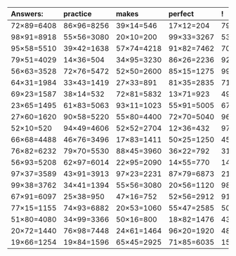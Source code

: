 | Answers: | practice | makes | perfect | ! |
| :--- | :--- | :--- | :--- | :--- |
| 72×89=6408 | 86×96=8256 | 39×14=546 | 17×12=204 | 79×20=1580 | 
| 98×91=8918 | 55×56=3080 | 20×10=200 | 99×33=3267 | 53×25=1325 | 
| 95×58=5510 | 39×42=1638 | 57×74=4218 | 91×82=7462 | 70×68=4760 | 
| 79×51=4029 | 14×36=504 | 34×95=3230 | 86×26=2236 | 92×27=2484 | 
| 56×63=3528 | 72×76=5472 | 52×50=2600 | 85×15=1275 | 99×78=7722 | 
| 64×31=1984 | 33×43=1419 | 27×33=891 | 81×35=2835 | 71×87=6177 | 
| 69×23=1587 | 38×14=532 | 72×81=5832 | 13×71=923 | 49×48=2352 | 
| 23×65=1495 | 61×83=5063 | 93×11=1023 | 55×91=5005 | 67×93=6231 | 
| 27×60=1620 | 90×58=5220 | 55×80=4400 | 72×70=5040 | 96×34=3264 | 
| 52×10=520 | 94×49=4606 | 52×52=2704 | 12×36=432 | 97×27=2619 | 
| 66×68=4488 | 46×76=3496 | 17×83=1411 | 50×25=1250 | 45×87=3915 | 
| 76×82=6232 | 79×70=5530 | 88×45=3960 | 36×22=792 | 31×55=1705 | 
| 56×93=5208 | 62×97=6014 | 22×95=2090 | 14×55=770 | 14×23=322 | 
| 97×37=3589 | 43×91=3913 | 97×23=2231 | 87×79=6873 | 21×100=2100 | 
| 99×38=3762 | 34×41=1394 | 55×56=3080 | 20×56=1120 | 98×37=3626 | 
| 67×91=6097 | 25×38=950 | 47×16=752 | 52×56=2912 | 91×45=4095 | 
| 77×15=1155 | 74×93=6882 | 20×53=1060 | 55×47=2585 | 50×17=850 | 
| 51×80=4080 | 34×99=3366 | 50×16=800 | 18×82=1476 | 43×68=2924 | 
| 20×72=1440 | 76×98=7448 | 24×61=1464 | 96×20=1920 | 48×96=4608 | 
| 19×66=1254 | 19×84=1596 | 65×45=2925 | 71×85=6035 | 15×100=1500 | 
